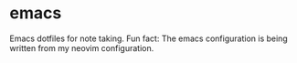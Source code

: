 # emacs

Emacs dotfiles for note taking.
Fun fact: The emacs configuration is being written from my neovim configuration.
